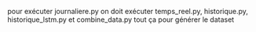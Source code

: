 pour exécuter journaliere.py on doit exécuter temps_reel.py, historique.py, historique_lstm.py et combine_data.py tout ça pour générer le dataset 
